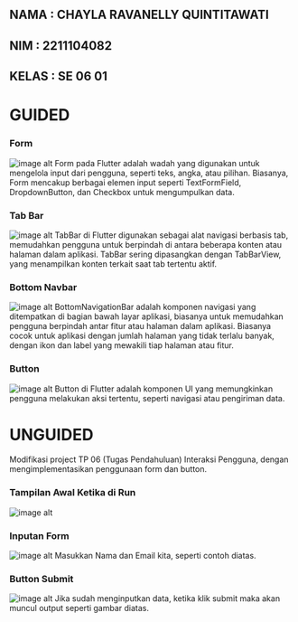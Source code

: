 ## NAMA : CHAYLA RAVANELLY QUINTITAWATI 
## NIM : 2211104082
## KELAS : SE 06 01

# GUIDED
### Form
![image alt ](<https://github.com/chaylaz/Foto_Praktikum/blob/main/pertemuan6/GUIDED/form.png>)
Form pada Flutter adalah wadah yang digunakan untuk mengelola input dari pengguna, seperti teks, angka, atau pilihan. Biasanya, Form mencakup berbagai elemen input seperti TextFormField, DropdownButton, dan Checkbox untuk mengumpulkan data.

### Tab Bar 
![image alt ](<https://github.com/chaylaz/Foto_Praktikum/blob/main/pertemuan6/GUIDED/tab%20bar%20.png>)
TabBar di Flutter digunakan sebagai alat navigasi berbasis tab, memudahkan pengguna untuk berpindah di antara beberapa konten atau halaman dalam aplikasi. TabBar sering dipasangkan dengan TabBarView, yang menampilkan konten terkait saat tab tertentu aktif.

### Bottom Navbar 
![image alt ](<https://github.com/chaylaz/Foto_Praktikum/blob/main/pertemuan6/GUIDED/bottom%20navbar.png>)
BottomNavigationBar adalah komponen navigasi yang ditempatkan di bagian bawah layar aplikasi, biasanya untuk memudahkan pengguna berpindah antar fitur atau halaman dalam aplikasi. Biasanya cocok untuk aplikasi dengan jumlah halaman yang tidak terlalu banyak, dengan ikon dan label yang mewakili tiap halaman atau fitur.

### Button 
![image alt ](<https://github.com/chaylaz/Foto_Praktikum/blob/main/pertemuan6/GUIDED/button.png>)
Button di Flutter adalah komponen UI yang memungkinkan pengguna melakukan aksi tertentu, seperti navigasi atau pengiriman data.


# UNGUIDED
Modifikasi project TP 06 (Tugas Pendahuluan) Interaksi Pengguna, dengan 
mengimplementasikan penggunaan form dan button.

### Tampilan Awal Ketika di Run 
![image alt ](<https://github.com/chaylaz/Foto_Praktikum/blob/main/pertemuan6/UNGUIDED/1.png>)

### Inputan Form 
![image alt ](<https://github.com/chaylaz/Foto_Praktikum/blob/main/pertemuan6/UNGUIDED/2.png>)
Masukkan Nama dan Email kita, seperti contoh diatas. 

### Button Submit
![image alt ](<https://github.com/chaylaz/Foto_Praktikum/blob/main/pertemuan6/UNGUIDED/3.png>)
Jika sudah menginputkan data, ketika klik submit maka akan muncul output seperti gambar diatas. 

